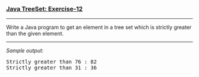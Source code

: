 ### [Java TreeSet: Exercise-12](https://www.w3resource.com/java-exercises/collection/java-collection-tree-set-exercise-12.php)

***
<p>Write a Java program to get an element in a tree set which is strictly greater than the given element.</p>

***
_Sample output:_
<pre class="output">
Strictly greater than 76 : 82                                          
Strictly greater than 31 : 36</pre>
